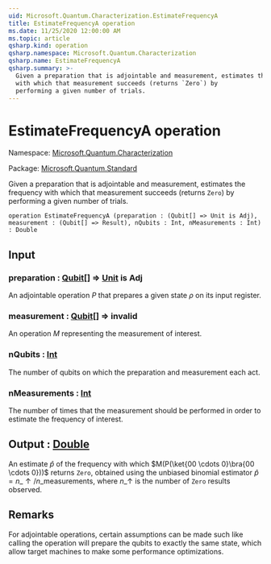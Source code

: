 ```yaml
---
uid: Microsoft.Quantum.Characterization.EstimateFrequencyA
title: EstimateFrequencyA operation
ms.date: 11/25/2020 12:00:00 AM
ms.topic: article
qsharp.kind: operation
qsharp.namespace: Microsoft.Quantum.Characterization
qsharp.name: EstimateFrequencyA
qsharp.summary: >-
  Given a preparation that is adjointable and measurement, estimates the frequency
  with which that measurement succeeds (returns `Zero`) by
  performing a given number of trials.
---
```


# EstimateFrequencyA operation

Namespace: [Microsoft.Quantum.Characterization](xref:Microsoft.Quantum.Characterization)

Package: [Microsoft.Quantum.Standard](https://nuget.org/packages/Microsoft.Quantum.Standard)


Given a preparation that is adjointable and measurement, estimates the frequencywith which that measurement succeeds (returns `Zero`) byperforming a given number of trials.

```qsharp
operation EstimateFrequencyA (preparation : (Qubit[] => Unit is Adj), measurement : (Qubit[] => Result), nQubits : Int, nMeasurements : Int) : Double
```


## Input

### preparation : [Qubit](xref:microsoft.quantum.concepts.the-qubit)[] => [Unit](xref:microsoft.quantum.user-guide.language.types)  is Adj

An adjointable operation $P$ that prepares a given state $\rho$ onits input register.


### measurement : [Qubit](xref:microsoft.quantum.concepts.the-qubit)[] => __invalid<Result>__ 

An operation $M$ representing the measurement of interest.


### nQubits : [Int](xref:microsoft.quantum.user-guide.language.types)

The number of qubits on which the preparation and measurementeach act.


### nMeasurements : [Int](xref:microsoft.quantum.user-guide.language.types)

The number of times that the measurement should be performedin order to estimate the frequency of interest.



## Output : [Double](xref:microsoft.quantum.user-guide.language.types)

An estimate $\hat{p}$ of the frequency with which$M(P(\ket{00 \cdots 0}\bra{00 \cdots 0}))$ returns `Zero`,obtained using the unbiased binomial estimator $\hat{p} =n\_{\uparrow} / n\_{\text{measurements}}$, where $n\_{\uparrow}$ isthe number of `Zero` results observed.

## Remarks

For adjointable operations, certain assumptions can be made such likecalling the operation will prepare the qubits to exactly the same state,which allow target machines to make some performance optimizations.